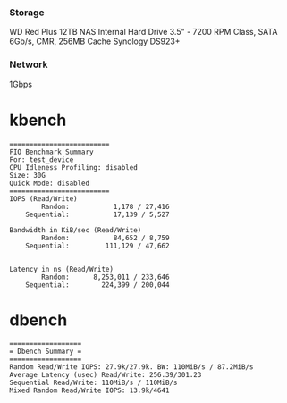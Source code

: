 ### Storage

WD Red Plus 12TB NAS Internal Hard Drive 3.5" - 7200 RPM Class, SATA 6Gb/s, CMR, 256MB Cache
Synology DS923+

### Network

1Gbps

# kbench

```
=========================
FIO Benchmark Summary
For: test_device
CPU Idleness Profiling: disabled
Size: 30G
Quick Mode: disabled
=========================
IOPS (Read/Write)
        Random:           1,178 / 27,416
    Sequential:           17,139 / 5,527

Bandwidth in KiB/sec (Read/Write)
        Random:           84,652 / 8,759
    Sequential:         111,129 / 47,662


Latency in ns (Read/Write)
        Random:      8,253,011 / 233,646
    Sequential:        224,399 / 200,044
``` 

# dbench

```
==================
= Dbench Summary =
==================
Random Read/Write IOPS: 27.9k/27.9k. BW: 110MiB/s / 87.2MiB/s
Average Latency (usec) Read/Write: 256.39/301.23
Sequential Read/Write: 110MiB/s / 110MiB/s
Mixed Random Read/Write IOPS: 13.9k/4641
```
